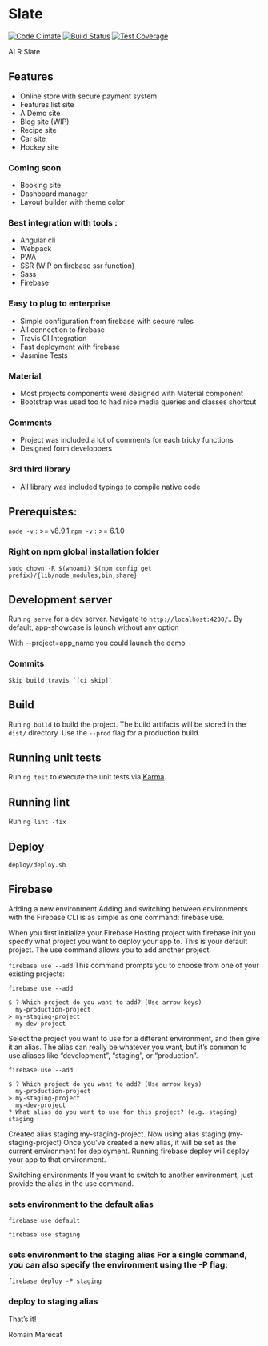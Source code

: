 # Slate 
[![Code Climate](https://codeclimate.com/github/RomainMarecat/slate/badges/gpa.svg)](https://codeclimate.com/github/RomainMarecat/slate)
[![Build Status](https://travis-ci.org/RomainMarecat/slate.svg?branch=master)](https://travis-ci.org/RomainMarecat/slate)
[![Test Coverage](https://codeclimate.com/github/RomainMarecat/slate/badges/coverage.svg)](https://codeclimate.com/github/RomainMarecat/slate/coverage)

ALR Slate

## Features
- Online store with secure payment system
- Features list site
- A Demo site 
- Blog site (WIP)
- Recipe site
- Car site 
- Hockey site

### Coming soon
- Booking site
- Dashboard manager
- Layout builder with theme color


### Best integration with tools :
- Angular cli
- Webpack
- PWA
- SSR (WIP on firebase ssr function)
- Sass
- Firebase

### Easy to plug to enterprise
- Simple configuration from firebase with secure rules
- All connection to firebase
- Travis CI Integration
- Fast deployment with firebase 
- Jasmine Tests

### Material
- Most projects components were designed with Material component 
- Bootstrap was used too to had nice media queries and classes shortcut

### Comments
- Project was included a lot of comments for each tricky functions
- Designed form developpers

### 3rd third library 
- All library was included typings to compile native code

## Prerequistes:
`node -v` : >= v8.9.1
`npm -v` : >= 6.1.0

### Right on npm global installation folder
`sudo chown -R $(whoami) $(npm config get prefix)/{lib/node_modules,bin,share}`
  
## Development server

Run `ng serve` for a dev server. Navigate to `http://localhost:4200/`..
By default, app-showcase is launch without any option

With --project=app_name you could launch the demo 

### Commits
    Skip build travis `[ci skip]`

## Build

Run `ng build` to build the project. The build artifacts will be stored in the `dist/` directory. Use the `--prod` flag for a production build.

## Running unit tests

Run `ng test` to execute the unit tests via [Karma](https://karma-runner.github.io).

## Running lint

Run `ng lint -fix`

## Deploy 

`deploy/deploy.sh` 

## Firebase 
Adding a new environment
Adding and switching between environments with the Firebase CLI is as simple as one command: firebase use.

When you first initialize your Firebase Hosting project with firebase init you specify what project you want to deploy your app to. This is your default project. The use command allows you to add another project.

`firebase use --add`
This command prompts you to choose from one of your existing projects:

`firebase use --add`
```
$ ? Which project do you want to add? (Use arrow keys)
  my-production-project
> my-staging-project
  my-dev-project
```
Select the project you want to use for a different environment, and then give it an alias. The alias can really be whatever you want, but it’s common to use aliases like “development”, “staging”, or “production”.
```
firebase use --add
```

```
$ ? Which project do you want to add? (Use arrow keys)
  my-production-project
> my-staging-project
  my-dev-project
? What alias do you want to use for this project? (e.g. staging) staging
```
Created alias staging my-staging-project.
Now using alias staging (my-staging-project)
Once you’ve created a new alias, it will be set as the current environment for deployment. Running firebase deploy will deploy your app to that environment.

Switching environments
If you want to switch to another environment, just provide the alias in the use command.

### sets environment to the default alias
```
firebase use default
```

```
firebase use staging 
```

### sets environment to the staging alias For a single command, you can also specify the environment using the -P flag:
```
firebase deploy -P staging 
```
### deploy to staging alias

That’s it!

Romain Marecat
